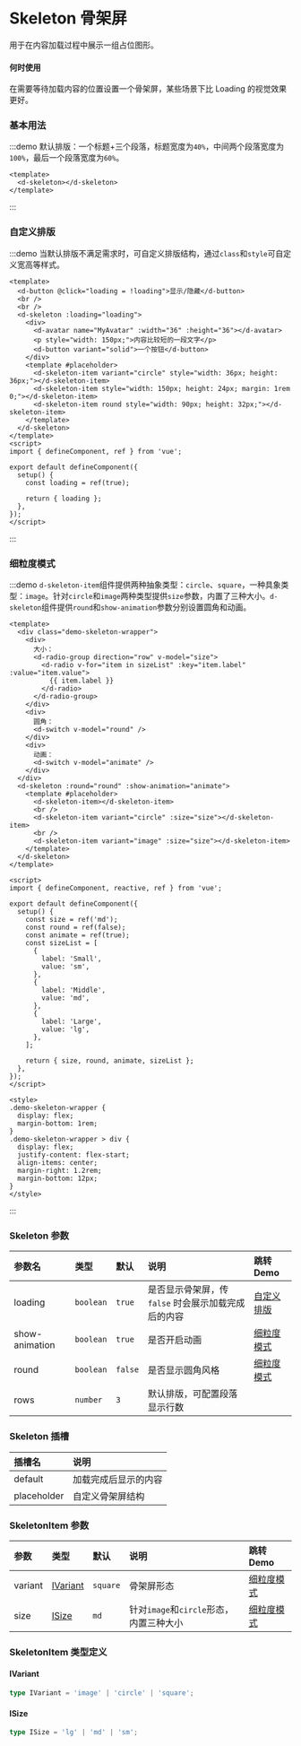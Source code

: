 # Skeleton 骨架屏

用于在内容加载过程中展示一组占位图形。

#### 何时使用

在需要等待加载内容的位置设置一个骨架屏，某些场景下比 Loading 的视觉效果更好。

### 基本用法

:::demo 默认排版：一个标题+三个段落，标题宽度为`40%`，中间两个段落宽度为`100%`，最后一个段落宽度为`60%`。

```vue
<template>
  <d-skeleton></d-skeleton>
</template>
```

:::

### 自定义排版

:::demo 当默认排版不满足需求时，可自定义排版结构，通过`class`和`style`可自定义宽高等样式。

```vue
<template>
  <d-button @click="loading = !loading">显示/隐藏</d-button>
  <br />
  <br />
  <d-skeleton :loading="loading">
    <div>
      <d-avatar name="MyAvatar" :width="36" :height="36"></d-avatar>
      <p style="width: 150px;">内容比较短的一段文字</p>
      <d-button variant="solid">一个按钮</d-button>
    </div>
    <template #placeholder>
      <d-skeleton-item variant="circle" style="width: 36px; height: 36px;"></d-skeleton-item>
      <d-skeleton-item style="width: 150px; height: 24px; margin: 1rem 0;"></d-skeleton-item>
      <d-skeleton-item round style="width: 90px; height: 32px;"></d-skeleton-item>
    </template>
  </d-skeleton>
</template>
<script>
import { defineComponent, ref } from 'vue';

export default defineComponent({
  setup() {
    const loading = ref(true);

    return { loading };
  },
});
</script>
```

:::

### 细粒度模式

:::demo `d-skeleton-item`组件提供两种抽象类型：`circle`、`square`，一种具象类型：`image`。针对`circle`和`image`两种类型提供`size`参数，内置了三种大小。`d-skeleton`组件提供`round`和`show-animation`参数分别设置圆角和动画。

```vue
<template>
  <div class="demo-skeleton-wrapper">
    <div>
      大小：
      <d-radio-group direction="row" v-model="size">
        <d-radio v-for="item in sizeList" :key="item.label" :value="item.value">
          {{ item.label }}
        </d-radio>
      </d-radio-group>
    </div>
    <div>
      圆角：
      <d-switch v-model="round" />
    </div>
    <div>
      动画：
      <d-switch v-model="animate" />
    </div>
  </div>
  <d-skeleton :round="round" :show-animation="animate">
    <template #placeholder>
      <d-skeleton-item></d-skeleton-item>
      <br />
      <d-skeleton-item variant="circle" :size="size"></d-skeleton-item>
      <br />
      <d-skeleton-item variant="image" :size="size"></d-skeleton-item>
    </template>
  </d-skeleton>
</template>

<script>
import { defineComponent, reactive, ref } from 'vue';

export default defineComponent({
  setup() {
    const size = ref('md');
    const round = ref(false);
    const animate = ref(true);
    const sizeList = [
      {
        label: 'Small',
        value: 'sm',
      },
      {
        label: 'Middle',
        value: 'md',
      },
      {
        label: 'Large',
        value: 'lg',
      },
    ];

    return { size, round, animate, sizeList };
  },
});
</script>

<style>
.demo-skeleton-wrapper {
  display: flex;
  margin-bottom: 1rem;
}
.demo-skeleton-wrapper > div {
  display: flex;
  justify-content: flex-start;
  align-items: center;
  margin-right: 1.2rem;
  margin-bottom: 12px;
}
</style>
```

:::

### Skeleton 参数

| 参数名         | 类型      | 默认    | 说明                                                | 跳转 Demo                 |
| :------------- | :-------- | :------ | :-------------------------------------------------- | :------------------------ |
| loading        | `boolean` | `true`  | 是否显示骨架屏，传 `false` 时会展示加载完成后的内容 | [自定义排版](#自定义排版) |
| show-animation | `boolean` | `true`  | 是否开启动画                                        | [细粒度模式](#细粒度模式) |
| round          | `boolean` | `false` | 是否显示圆角风格                                    | [细粒度模式](#细粒度模式) |
| rows           | `number`  | `3`     | 默认排版，可配置段落显示行数                        |                           |

### Skeleton 插槽

| 插槽名      | 说明                 |
| :---------- | :------------------- |
| default     | 加载完成后显示的内容 |
| placeholder | 自定义骨架屏结构     |

### SkeletonItem 参数

| 参数    | 类型                  | 默认     | 说明                                    | 跳转 Demo                 |
| :------ | :-------------------- | :------- | :-------------------------------------- | :------------------------ |
| variant | [IVariant](#ivariant) | `square` | 骨架屏形态                              | [细粒度模式](#细粒度模式) |
| size    | [ISize](#isize)       | `md`     | 针对`image`和`circle`形态，内置三种大小 | [细粒度模式](#细粒度模式) |

### SkeletonItem 类型定义

#### IVariant

```ts
type IVariant = 'image' | 'circle' | 'square';
```

#### ISize

```ts
type ISize = 'lg' | 'md' | 'sm';
```

